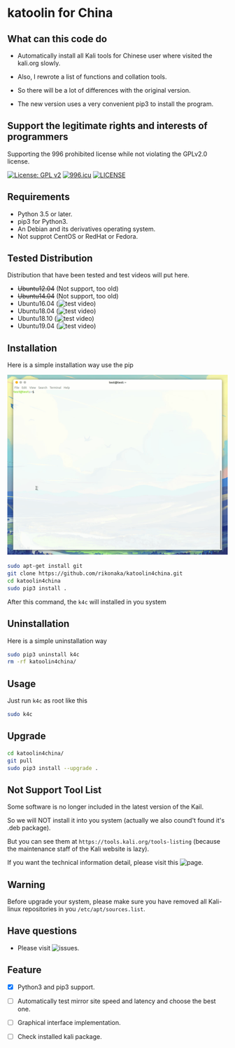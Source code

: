 # katoolin for China

## What can this code do

- Automatically install all Kali tools for Chinese user where visited the kali.org slowly.

- Also, I rewrote a list of functions and collation tools.

- So there will be a lot of differences with the original version.

- The new version uses a very convenient pip3 to install the program.

## Support the legitimate rights and interests of programmers

Supporting the 996 prohibited license while not violating the GPLv2.0 license.

[![License: GPL v2](https://img.shields.io/badge/License-GPL%20v2-blue.svg)](https://www.gnu.org/licenses/old-licenses/gpl-2.0.en.html) [![996.icu](https://img.shields.io/badge/link-996.icu-red.svg)](https://996.icu) [![LICENSE](https://img.shields.io/badge/license-NPL%20(The%20996%20Prohibited%20License)-blue.svg)](https://github.com/996icu/996.ICU/blob/master/LICENSE)

## Requirements

- Python 3.5 or later.
- pip3 for Python3.
- An Debian and its derivatives operating system.
- Not supprot CentOS or RedHat or Fedora.

## Tested Distribution

Distribution that have been tested and test videos will put here.

- ~~Ubuntu12.04~~ (Not support, too old)
- ~~Ubuntu14.04~~ (Not support, too old)
- Ubuntu16.04 (![test video](xxxxxxxxxxxxxxxxxxx))
- Ubuntu18.04 (![test video](xxxxxxxxxxxxxxxxxxx))
- Ubuntu18.10 (![test video](xxxxxxxxxxxxxxxxxxx))
- Ubuntu19.04 (![test video](xxxxxxxxxxxxxxxxxxx))

## Installation

Here is a simple installation way use the pip

![how to install](pic/howtouse.gif)

```bash
sudo apt-get install git
git clone https://github.com/rikonaka/katoolin4china.git
cd katoolin4china
sudo pip3 install .
```

After this command, the `k4c` will installed in you system

## Uninstallation

Here is a simple uninstallation way

```bash
sudo pip3 uninstall k4c
rm -rf katoolin4china/
```

## Usage

Just run `k4c` as root like this

```bash
sudo k4c
```

## Upgrade

```bash
cd katoolin4china/
git pull
sudo pip3 install --upgrade .
```

## Not Support Tool List

Some software is no longer included in the latest version of the Kail.

So we will NOT install it into you system (actually we also cound't found it's .deb package).

But you can see them at `https://tools.kali.org/tools-listing` (because the maintenance staff of the Kali website is lazy).

If you want the technical information detail, please visit this ![page](https://rikonaka.github.io/katoolin4china/).

## Warning

Before upgrade your system, please make sure you have removed all Kali-linux repositories in you `/etc/apt/sources.list`.

## Have questions

- Please visit ![issues](https://github.com/rikonaka/katoolin4china/issues).

## Feature

- [x] Python3 and pip3 support.

- [ ] Automatically test mirror site speed and latency and choose the best one.

- [ ] Graphical interface implementation.

- [ ] Check installed kali package.
